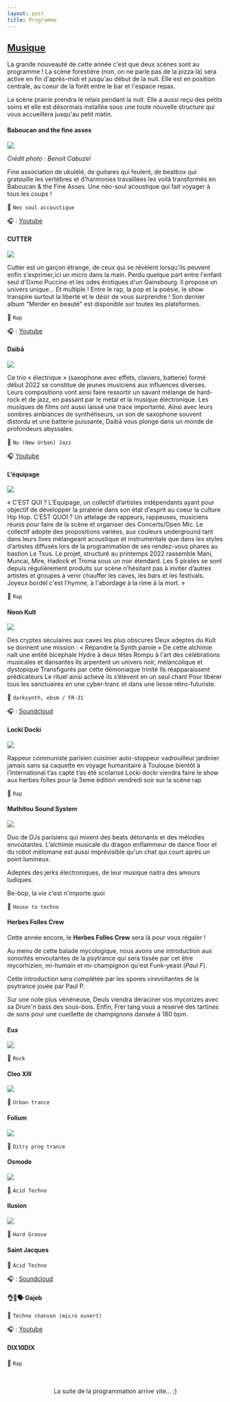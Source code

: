 ```yaml
---
layout: post
title: Programme
---
```


## <U>Musique</U>

La grande nouveauté de cette année c'est que deux scènes sont au programme ! La scène forestière (non, on ne parle pas de la pizza là) sera active en fin d'après-midi et  jusqu'au début de la nuit. Elle est en position centrale, au coeur de la forêt entre le bar et l'espace repas.

La scène prairie prendra le relais pendant la nuit. Elle a aussi reçu des petits soins et elle est désormais installée sous une toute nouvelle structure qui vous accueillera jusqu'au petit matin.

#### Baboucan and the fine asses

![](/assets/images/prog23/baboucan.jpg)

*Crédit photo : Benoit Cabuzel*

Fine association de ukulélé, de guitares qui feulent, de beatbox qui gratouille les vertèbres et d’harmonies travaillées les voilà transformés en Baboucan & the Fine Asses. Une néo-soul acoustique qui fait voyager à tous les coups !

💈 `Neo soul accoustique`

🎧 : [Youtube](https://www.youtube.com/watch?v=9Q_oJRF-OWk)

#### CUTTER

![](/assets/images/prog23/cutter.jpg)


Cutter est un garçon étrange, de ceux qui se révèlent lorsqu'ils peuvent enfin s'exprimer,ici un micro dans la main. Perdu quelque part entre l'enfant seul d'Oxmo Puccino et les odes érotiques d'un Gainsbourg. Il propose un univers unique... Et multiple ! Entre le rap, la pop et la poésie, le show transpire surtout la liberté et le désir de vous surprendre ! 
Son dernier album "Merder en beauté" est disponible sur toutes les plateformes.

💈 `Rap`

🎧 : [Youtube](https://www.youtube.com/@cutterleseul)

#### Daibā 

![](/assets/images/prog23/daiba.jpg)

Ce trio « électrique » (saxophone avec effets, claviers, batterie) formé début 2022 se  constitue de jeunes musiciens aux influences diverses. Leurs compositions vont ainsi faire  ressortir un savant mélange de hard-rock et de jazz, en passant par le métal et la musique  électronique. Les musiques de films ont aussi laissé une trace importante. Ainsi avec leurs sombres ambiances de synthétiseurs, un son  de saxophone souvent distordu et une batterie puissante, Daibā vous plonge dans un monde de profondeurs abyssales.

💈 `Nu (New Urban) Jazz`

🎧 [Youtube](https://www.youtube.com/channel/UCuogOo9anqtyOdcfCFa5lBQ)

#### L'équipage

![](/assets/images/prog23/l'équipage.jpg)


« C’EST QUI ? L’Equipage, un collectif d’artistes indépendants ayant pour objectif de développer la piraterie dans son état d'esprit au coeur la culture Hip Hop.
C’EST QUOI ? Un attelage de rappeurs, rappeuses, musiciens réunis pour faire de la scène et organiser des Concerts/Open Mic.
Le collectif adopte des propositions variées, aux couleurs underground tant dans leurs lives mélangeant acoustique et instrumentale que dans les styles d’artistes diffusés lors de la programmation de ses rendez-vous phares au bastion Le Txus.
Le projet, structuré au printemps 2022 rassemble Mani, Muncai, Mire, Hadock et Troma sous un noir étendard.
Les 5 pirates se sont depuis régulièrement produits sur scène n’hésitant pas à inviter d’autres artistes et groupes à venir chauffer les caves, les bars et les festivals.
Joyeux bordel c'est l'hymne, à l'abordage à la rime à la mort. »

💈 `Rap`

#### Neon Kult

![](/assets/images/prog23/neon_kult.jpeg)

Des cryptes séculaires aux caves les plus obscures
Deux adeptes du Kult se donnent une mission :
« Répandre la Synth parole »
De cette alchimie naît une entité bicéphale
Hydre à deux têtes
Rompu à l'art des célébrations musicales et dansantes
Ils arpentent un univers noir, mélancolique et dystopique
Transfigurés par cette démoniaque trinité
Ils réapparaissent prédicateurs
Le rituel ainsi achevé
ils s’élèvent en un seul chant
Pour libérer tous les sanctuaires
en une cyber-tranc et dans une liesse rétro-futuriste.

💈 `darksynth, ebsm / FR-31`

🎧 : [Soundcloud](https://soundcloud.com/neonkult)


#### Locki Docki

![](/assets/images/prog23/loki.jpg)

Rappeur communiste parisien cuisinier auto-stoppeur vadrouilleur jardinier jamais sans sa caquette en voyage humanitaire à Toulouse bientôt à l’International t’as capté t’as été scolarisé 
Locki docki viendra faire le show aux herbes folles pour la 3eme édition vendredi soir sur la scène rap

💈 `Rap`


#### Mathitou Sound System 

![](/assets/images/prog23/mathitou.jpg)


Duo de DJs parisiens qui mixent des beats détonants et des mélodies envoûtantes. L’alchimie musicale du dragon enflammeur de dance floor et du robot mélomane est aussi imprévisible qu'un chat qui court après un point lumineux. 

Adeptes des jerks électroniques, de leur musique naitra des amours ludiques. 

Be-bop, la vie c'est n'importe quoi

💈 `House to techno `

#### Herbes Folles Crew

Cette année encore, le **Herbes Folles Crew** sera là pour vous régaler !

Au menu de cette balade mycologique, nous avons une introduction aux sonorités envoutantes de la psytrance qui sera tissée par cet être mycorhizien, mi-humain et mi-champignon qu'est Funk-yeast (*Paul F*).

Cette introduction sera complétée par les spores virevoltantes de la psytrance jouée par Paul P.

Sur une note plus vénéneuse, Deuls viendra déraciner vos mycorizes avec sa Drum'n bass des sous-bois. Enfin, Frer tang vous a reservé des tartines de sons pour une cueillette de champignons dansée à 180 bpm.


#### Eux

![](/assets/images/prog23/eux.jpg)

💈 `Rock`

#### Cleo XIII

![](/assets/images/prog23/cleoxiii.jpg)

💈 `Urban trance`


#### Folium

![](/assets/images/prog23/folium.jpg)


💈 `Ditry prog trance`

#### Osmode

![](/assets/images/prog23/osmode.jpg)


💈 `Acid Techno`


#### Ilusion

![](/assets/images/prog23/ilusion.jpg)


💈 `Hard Groove`


#### Saint Jacques

💈 `Acid Techno`

🎧 : [Soundcloud](https://soundcloud.com/saint-jacques)


#### 👌👅🗣 Gajeb

💈 `Techno chanson (micro ouvert)`

🎧 : [Youtube](https://youtu.be/e4bNsBTURUA)

#### DIX10DIX

💈 `Rap`


<br>
<br><CENTER>La suite de la programmation arrive vite... ;)

